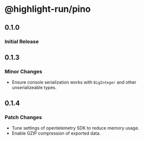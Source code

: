 # @highlight-run/pino

## 0.1.0

### Initial Release

## 0.1.3

### Minor Changes

-   Ensure console serialization works with `BigInteger` and other unserializeable types.

## 0.1.4

### Patch Changes

- Tune settings of opentelemetry SDK to reduce memory usage.
- Enable GZIP compression of exported data.
